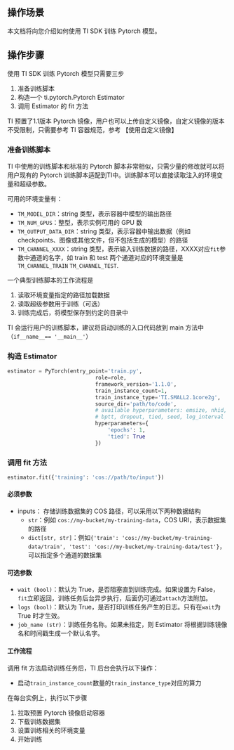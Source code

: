 ## 操作场景
本文档将向您介绍如何使用 TI SDK 训练 Pytorch 模型。

## 操作步骤
使用 TI SDK 训练 Pytorch 模型只需要三步
1. 准备训练脚本
2. 构造一个 ti.pytorch.Pytorch Estimator
3. 调用 Estimator 的 fit 方法

TI 预置了1.1版本 Pytorch 镜像，用户也可以上传自定义镜像，自定义镜像的版本不受限制，只需要参考 TI 容器规范，参考 【使用自定义镜像】

### 准备训练脚本
TI 中使用的训练脚本和标准的 Pytorch 脚本非常相似，只需少量的修改就可以将用户现有的 Pytorch 训练脚本适配到TI中。训练脚本可以直接读取注入的环境变量和超级参数。

可用的环境变量有：

- `TM_MODEL_DIR`：string 类型，表示容器中模型的输出路径
- `TM_NUM_GPUS`：整型，表示实例可用的 GPU 数
- `TM_OUTPUT_DATA_DIR`：string 类型，表示容器中输出数据（例如 checkpoints、图像或其他文件，但不包括生成的模型）的路径
- `TM_CHANNEL_XXXX`：string 类型，表示输入训练数据的路径，XXXX对应`fit`参数中通道的名字，如 train 和 test 两个通道对应的环境变量是`TM_CHANNEL_TRAIN` `TM_CHANNEL_TEST`.

一个典型训练脚本的工作流程是
1. 读取环境变量指定的路径加载数据
2. 读取超级参数用于训练（可选）
3. 训练完成后，将模型保存到约定的目录中

TI 会运行用户的训练脚本，建议将启动训练的入口代码放到 main 方法中（`if__name__== '__main__'`）

### 构造 Estimator

```python
estimator = PyTorch(entry_point='train.py',
                            role=role,
                            framework_version='1.1.0',
                            train_instance_count=1,
                            train_instance_type='TI.SMALL2.1core2g',
                            source_dir='path/to/code',
                            # available hyperparameters: emsize, nhid, nlayers, lr, clip, epochs, batch_size,
                            # bptt, dropout, tied, seed, log_interval
                            hyperparameters={
                                'epochs': 1,
                                'tied': True
                            })
```



### 调用 fit 方法

```python
estimator.fit({'training': 'cos://path/to/input'})
```

#### 必须参数
- inputs： 存储训练数据集的 COS 路径，可以采用以下两种数据结构
  - `str`：例如 `cos://my-bucket/my-training-data`，COS URI，表示数据集的路径
  - `dict[str, str]`：例如`{'train': 'cos://my-bucket/my-training-data/train', 'test': 'cos://my-bucket/my-training-data/test'}`，可以指定多个通道的数据集

#### 可选参数

- `wait (bool)`：默认为 True，是否阻塞直到训练完成。如果设置为 False，`fit`立即返回，训练任务后台异步执行，后面仍可通过`attach`方法附加。
- `logs (bool)`：默认为 True，是否打印训练任务产生的日志。只有在`wait`为 True 时才生效。
- `job_name (str)`：训练任务名称。如果未指定，则 Estimator 将根据训练镜像名和时间戳生成一个默认名字。

#### 工作流程
调用 fit 方法启动训练任务后，TI 后台会执行以下操作：
- 启动`train_instance_count`数量的`train_instance_type`对应的算力

在每台实例上，执行以下步骤

1. 拉取预置 Pytorch 镜像启动容器
2. 下载训练数据集
3. 设置训练相关的环境变量
4. 开始训练
